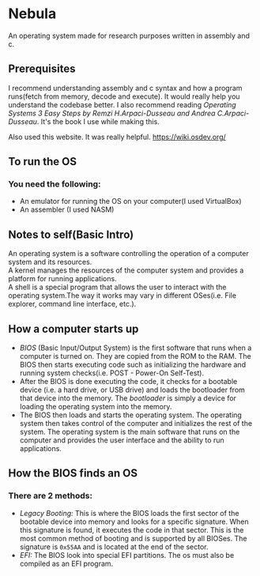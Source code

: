 # Nebula

An operating system made for research purposes written in assembly and c.

## Prerequisites

I recommend understanding assembly and c syntax and how a program runs(fetch from memory, decode and execute). It would really help you understand the codebase better. I also recommend reading _Operating Systems 3 Easy Steps by Remzi H.Arpaci-Dusseau and Andrea C.Arpaci-Dusseau_. It's the book I use while making this.<br>

Also used this website. It was really helpful. https://wiki.osdev.org/

## To run the OS

### You need the following:

- An emulator for running the OS on your computer(I used VirtualBox)
- An assembler (I used NASM)

## Notes to self(Basic Intro)

An operating system is a software controlling the operation of a computer system and its resources.<br>
A kernel manages the resources of the computer system and provides a platform for running applications.<br>
A shell is a special program that allows the user to interact with the operating system.The way it works may vary in different OSes(i.e. File explorer, command line interface, etc.).<br>

## How a computer starts up

- _BIOS_ (Basic Input/Output System) is the first software that runs when a computer is turned on. They are copied from the ROM to the RAM. The BIOS then starts executing code such as initializing the hardware and running system checks(i.e. POST - Power-On Self-Test).
- After the BIOS is done executing the code, it checks for a bootable device (i.e. a hard drive, or USB drive) and loads the bootloader from that device into the memory. The _bootloader_ is simply a device for loading the operating system into the memory.
- The BIOS then loads and starts the operating system. The operating system then takes control of the computer and initializes the rest of the system. The operating system is the main software that runs on the computer and provides the user interface and the ability to run applications.

## How the BIOS finds an OS

### There are 2 methods:

- _Legacy Booting:_ This is where the BIOS loads the first sector of the bootable device into memory and looks for a specific signature. When this signature is found, it executes the code in that sector. This is the most common method of booting and is supported by all BIOSes. The signature is `0x55AA` and is located at the end of the sector.
- _EFI:_ The BIOS look into special EFI partitions. The os must also be compiled as an EFI program.
